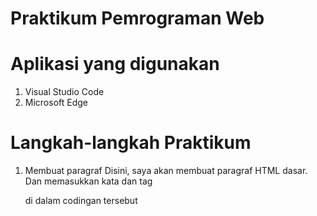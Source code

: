 # Praktikum Pemrograman Web

# Aplikasi yang digunakan
1. Visual Studio Code
2. Microsoft Edge

# Langkah-langkah Praktikum
1. Membuat paragraf
Disini, saya akan membuat paragraf HTML dasar. Dan memasukkan kata <body> dan tag <p> di dalam codingan tersebut
